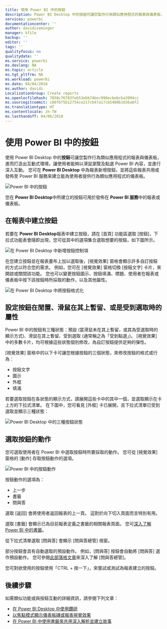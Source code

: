 ```yaml
---
title: 使用 Power BI 中的按鈕
description: Power BI Desktop 中的按鈕可讓您製作行為類似應用程式的報表與儀表板，並促進與使用者的互動
services: powerbi
documentationcenter: ''
author: davidiseminger
manager: kfile
backup: ''
editor: ''
tags: ''
qualityfocus: no
qualitydate: ''
ms.service: powerbi
ms.devlang: NA
ms.topic: article
ms.tgt_pltfrm: NA
ms.workload: powerbi
ms.date: 04/04/2018
ms.author: davidi
LocalizationGroup: Create reports
ms.openlocfilehash: 7858c76703feb53ebb74bec998ecbebcba3994cc
ms.sourcegitcommit: c80fbf5b12754ce217cb47a17cb5400b1036a8f2
ms.translationtype: HT
ms.contentlocale: zh-TW
ms.lasthandoff: 04/06/2018
---
```

# <a name="using-buttons-in-power-bi"></a>使用 Power BI 中的按鈕
使用 Power BI Desktop 中的**按鈕**可讓您製作行為類似應用程式的報表與儀表板，進而打造出互動式環境，讓使用者能夠以滑鼠瀏覽及點選 Power BI 內容，並進行深入互動。 您可在 **Power BI Desktop** 中為報表新增按鈕，並將這些報表共用或發佈至 Power BI 服務來建立能為使用者提供行為類似應用程式的儀表板。

![Power BI 中的按鈕](media/desktop-buttons/desktop-buttons_01.png)

您在 **Power BI Desktop**中所建立的按鈕可用於發佈在 **Power BI 服務**中的報表或儀表板。

## <a name="creating-buttons-in-reports"></a>在報表中建立按鈕
若要在 **Power BI Desktop**報表中建立按鈕，請在 [首頁] 功能區選取 [按鈕]，下拉式功能表會隨即出現，您可從其中的選項集合選取想要的按鈕，如下圖所示。 

![在 Power BI Desktop 中新增按鈕控制項](media/desktop-buttons/desktop-buttons_02.png)

在您建立按鈕並在報表畫布上加以選取後，[視覺效果] 窗格會顯示許多自訂按鈕的方式以符合您的需求。 例如，您可在 [視覺效果] 窗格切換 [按鈕文字] 卡片，來開啟或關閉該功能。 您也可以變更按鈕圖示、按鈕填滿、標題、使用者在報表或儀表板中按下該按鈕時所採取的動作，以及其他屬性。

![在 Power BI Desktop 中將按鈕格式化](media/desktop-buttons/desktop-buttons_03.png)

## <a name="set-button-properties-when-idle-hovered-over-or-selected"></a>設定按鈕在閒置、滑鼠在其上暫留、或是受到選取時的屬性

Power BI 中的按鈕有三種狀態：預設 (當滑鼠未在其上暫留，或其為受選取時的顯示方式)、滑鼠在其上暫留、受到選取 (通常稱之為「受到點選」)。 [視覺效果] 中的多數卡片，均可根據這些狀態個別修改，為自訂按鈕提供足夠的彈性。

[視覺效果] 窗格中的以下卡可讓您根據按鈕的三個狀態，來修改按鈕的格式或行為：

* 按鈕文字
* 圖示
* 外框
* 填滿

若要選取按鈕在各狀態的顯示方式，請展開這些卡中的其中一個，並選取顯示在卡上方的下拉式清單。 在下圖中，您可看見 [外框] 卡已展開，且下拉式清單已受到選取並顯示三種狀態：

![Power BI Desktop 中的三種按鈕狀態](media/desktop-buttons/desktop-buttons_04.png)


## <a name="select-the-action-for-a-button"></a>選取按鈕的動作

您可選取使用者在 Power BI 中選取按鈕時所要採取的動作。 您可從 [視覺效果] 窗格的 [動作] 存取按鈕動作的選項。

![Power BI 中的按鈕動作](media/desktop-buttons/desktop-buttons_05.png)

按鈕動作的選項為：

* 上一步
* 書籤
* 問與答

選取 [返回] 會將使用者返回報表的上一頁。 這對於向下切入頁面而言特別有用。

選取 [書籤] 會顯示已為目前報表定義之書籤的相關報表頁面。 您可[深入了解 Power BI 中的書籤](desktop-bookmarks.md)。 

從下拉式清單選取 [問與答] 會顯示 [問與答總管] 視窗。 

部分按鈕會具有自動選取的預設動作。 例如，[問與答] 按鈕會自動將 [問與答] 選作預設動作。 您可參閱[此部落格文章](https://powerbi.microsoft.com/blog/power-bi-desktop-april-2018-feature-summary/#Q&AExplorer)來深入了解 [問與答總管]。

您可對欲使用的按鈕使用「CTRL + 按一下」，來嘗試或測試為報表建立的按鈕。 

## <a name="next-steps"></a>後續步驟
如需類似功能或與按鈕互動的詳細資訊，請參閱下列文章：

* [在 Power BI Desktop 中使用鑽研](desktop-drillthrough.md)
* [以焦點模式顯示儀表板磚或報表視覺效果](service-focus-mode.md)
* [在 Power BI 中使用書籤來共用深入解析並建立故事](desktop-bookmarks.md)


